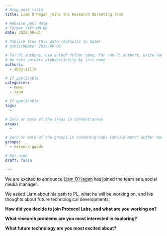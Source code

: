 ```yaml
---
# Blog post title
title: Liam O'Hagan joins the Research Marketing team

# Website post date
# format YYYY-MM-DD
date: 2022-09-01

# Publish from this date (defaults to date)
# publishDate: 2019-09-03

# For PL authors, use author folder name; for non-PL authors, write name as in paper within ""
# We sort authors alphabetically by last name
authors:
  - abby-silin

# If applicable
categories:
  - news
  - team

# If applicable
tags:
  -

# Zero or more of the areas in content/areas
areas:
  -

# Zero or more of the groups in content/groups (should match author membership)
groups:
  - network-goods

# Not used
draft: false

---
```


We are excited to announce [Liam O'Hagan](/authors/liam-ohagan/) has joined the team as a social media manager.

We asked Liam about his path to PL, what he will be working on, and his thoughts about future technological developments:

**How did you decide to join Protocol Labs, and what are you working on?**

>

**What research problems are you most interested in exploring?**

>

**What future technology are you most excited about?**

> 
